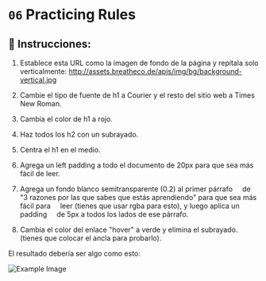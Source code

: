 # `06` Practicing Rules

## 📝 Instrucciones:


1. Establece esta URL como la imagen de fondo de la página y repítala solo verticalmente:
   http://assets.breatheco.de/apis/img/bg/background-vertical.jpg

2. Cambie el tipo de fuente de h1 a Courier
   y el resto del sitio web a Times New Roman.

3. Cambia el color de h1 a rojo.

4. Haz todos los h2 con un subrayado.

5. Centra el h1 en el medio.

6. Agrega un left padding a todo el documento
   de 20px para que sea más fácil de leer.

7. Agrega un fondo blanco semitransparente (0.2) al primer párrafo
    de "3 razones por las que sabes que estás aprendiendo" para que sea más fácil para
    leer (tienes que usar rgba para esto), y luego aplica un padding
    de 5px a todos los lados de ese párrafo.

8. Cambia el color del enlace "hover" a verde y elimina el subrayado.
    (tienes que colocar el ancla para probarlo).


El resultado debería ser algo como esto:

![Example Image](http://i.imgur.com/KGk6D4P.png)
